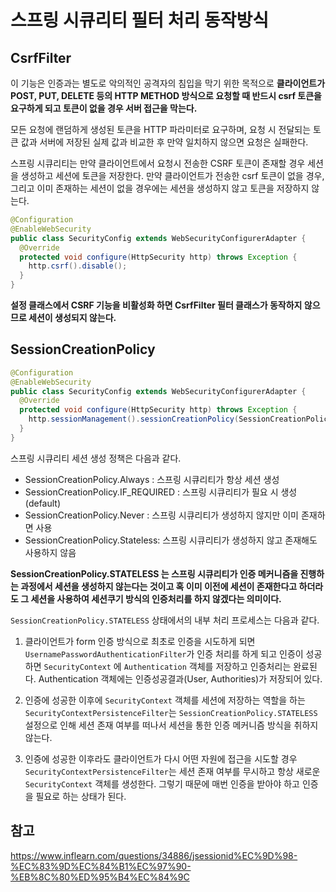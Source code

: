 # 스프링 시큐리티 필터 처리 동작방식


## CsrfFilter

이 기능은 인증과는 별도로 악의적인 공격자의 침입을 막기 위한 목적으로 **클라이언트가  POST, PUT, DELETE 등의 HTTP METHOD 방식으로 요청할 때 반드시 csrf 토큰을 요구하게 되고 토큰이 없을 경우 서버 접근을 막는다.**

모든 요청에 랜덤하게 생성된 토큰을 HTTP 파라미터로 요구하며,  요청 시 전달되는 토큰 값과 서버에 저장된 실제 값과 비교한 후 만약 일치하지 않으면 요청은 실패한다. 

스프링 시큐리티는 만약 클라이언트에서 요청시 전송한 CSRF 토큰이 존재할 경우 세션을 생성하고 세션에 토큰을 저장한다. 만약 클라이언트가 전송한 csrf 토큰이 없을 경우, 그리고 이미 존재하는 세션이 없을 경우에는 세션을 생성하지 않고 토큰을 저장하지 않는다.

```java
@Configuration
@EnableWebSecurity
public class SecurityConfig extends WebSecurityConfigurerAdapter {
  @Override
  protected void configure(HttpSecurity http) throws Exception {
    http.csrf().disable();
  }
}
```

**설정 클래스에서 CSRF 기능을 비활성화 하면 CsrfFilter 필터 클래스가 동작하지 않으므로 세션이 생성되지 않는다.**

## SessionCreationPolicy

```java
@Configuration
@EnableWebSecurity
public class SecurityConfig extends WebSecurityConfigurerAdapter {
  @Override
  protected void configure(HttpSecurity http) throws Exception {
    http.sessionManagement().sessionCreationPolicy(SessionCreationPolicy.정책상수);
  }
}
```

스프링 시큐리티 세션 생성 정책은 다음과 같다.

- SessionCreationPolicy.Always : 스프링 시큐리티가 항상 세션 생성
- SessionCreationPolicy.IF_REQUIRED : 스프링 시큐리티가 필요 시 생성(default)
- SessionCreationPolicy.Never : 스프링 시큐리티가 생성하지 않지만 이미 존재하면 사용
- SessionCreationPolicy.Stateless: 스프링 시큐리티가 생성하지 않고 존재해도 사용하지 않음

**SessionCreationPolicy.STATELESS 는 스프링 시큐리티가 인증 메커니즘을 진행하는 과정에서 세션을 생성하지 않는다는 것이고 혹 이미 이전에 세션이 존재한다고 하더라도 그 세션을 사용하여 세션쿠기 방식의 인증처리를 하지 않겠다는 의미이다.**

`SessionCreationPolicy.STATELESS` 상태에서의 내부 처리 프로세스는 다음과 같다.

1. 클라이언트가 form 인증 방식으로 최초로 인증을 시도하게 되면 `UsernamePasswordAuthenticationFilter`가 인증 처리를 하게 되고 인증이 성공하면 `SecurityContext` 에 `Authentication` 객체를 저장하고 인증처리는 완료된다.
Authentication 객체에는 인증성공결과(User, Authorities)가 저장되어 있다.

2. 인증에 성공한 이후에 `SecurityContext` 객체를 세션에 저장하는 역할을 하는 `SecurityContextPersistenceFilter`는 `SessionCreationPolicy.STATELESS` 설정으로 인해 세션 존재 여부를 떠나서 세션을 통한 인증 메커니즘 방식을 취하지 않는다.

3. 인증에 성공한 이후라도 클라이언트가 다시 어떤 자원에 접근을 시도할 경우 `SecurityContextPersistenceFilter`는 세션 존재 여부를 무시하고 항상 새로운 `SecurityContext` 객체를 생성한다. 그렇기 때문에 매번 인증을 받아야 하고 인증을 필요로 하는 상태가 된다.

## 참고

https://www.inflearn.com/questions/34886/jsessionid%EC%9D%98-%EC%83%9D%EC%84%B1%EC%97%90-%EB%8C%80%ED%95%B4%EC%84%9C

